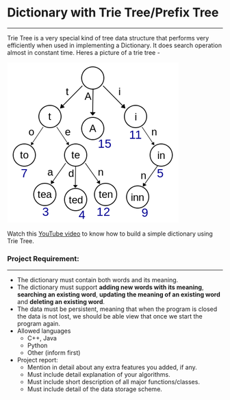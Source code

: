 # Dictionary with Trie Tree/Prefix Tree
- - - -

Trie Tree is a very special kind of tree data structure that performs very efficiently when used in implementing a Dictionary. It does search operation almost in constant time. Heres a picture of a trie tree - 

![Alt text](./trie-tree.png "Sample Trie Tree")

Watch this [YouTube video](https://www.youtube.com/watch?v=Up7yEHUqN30) to know how to build a simple dictionary using Trie Tree.

### Project Requirement:
- - - -
* The dictionary must contain both words and its meaning.
* The dictionary must support **adding new words with its meaning**, **searching an existing word**, **updating the meaning of an existing word** and **deleting an existing word**.
*  The data must be persistent, meaning that when the program is closed the data is not lost, we should be able view that once we start the program again.
* Allowed languages
	* C++, Java
	* Python
	* Other (inform first)
* Project report:
	* Mention in detail about any extra features you added, if any.
	* Must include detail explanation of your algorithms.
	* Must include short description of all major functions/classes.
	* Must include detail of the data storage scheme.

